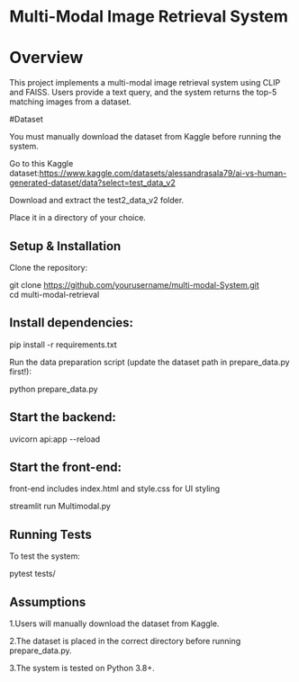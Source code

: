 # Multi-Modal Image Retrieval System

# Overview

This project implements a multi-modal image retrieval system using CLIP and FAISS. Users provide a text query, and the system returns the top-5 matching images from a dataset.

#Dataset

You must manually download the dataset from Kaggle before running the system.

Go to this Kaggle dataset:https://www.kaggle.com/datasets/alessandrasala79/ai-vs-human-generated-dataset/data?select=test_data_v2

Download and extract the test2_data_v2 folder.

Place it in a directory of your choice.

## Setup & Installation

Clone the repository:

git clone https://github.com/yourusername/multi-modal-System.git
  <br>cd multi-modal-retrieval

## Install dependencies:

pip install -r requirements.txt

Run the data preparation script (update the dataset path in prepare_data.py first!):

python prepare_data.py

## Start the backend:

uvicorn api:app --reload

## Start the front-end:
front-end includes index.html and style.css for UI styling

streamlit run Multimodal.py

## Running Tests

To test the system:

pytest tests/

## Assumptions

1.Users will manually download the dataset from Kaggle.

2.The dataset is placed in the correct directory before running prepare_data.py.

3.The system is tested on Python 3.8+.




